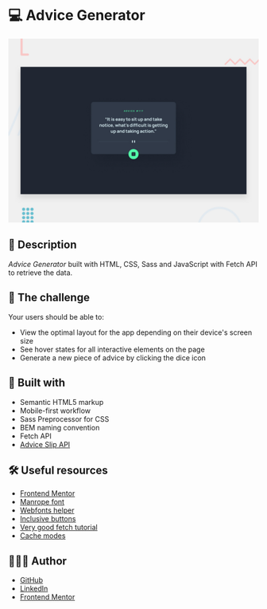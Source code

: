 # 💻 Advice Generator

![Design preview](./design/desktop-preview.jpg)

## 📖 Description

*Advice Generator* built with HTML, CSS, Sass and JavaScript with Fetch API to retrieve the data.

## 🎯 The challenge

Your users should be able to:

- View the optimal layout for the app depending on their device's screen size
- See hover states for all interactive elements on the page
- Generate a new piece of advice by clicking the dice icon

## 🧱 Built with

- Semantic HTML5 markup
- Mobile-first workflow
- Sass Preprocessor for CSS
- BEM naming convention
- Fetch API
- [Advice Slip API](https://api.adviceslip.com)

## 🛠️ Useful resources

- [Frontend Mentor](https://www.frontendmentor.io/)
- [Manrope font](https://fonts.google.com/specimen/Manrope)
- [Webfonts helper](https://gwfh.mranftl.com/fonts)
- [Inclusive buttons](https://css-tricks.com/making-disabled-buttons-more-inclusive/)
- [Very good fetch tutorial](https://www.youtube.com/watch?v=ubw2hdQIl4E)
- [Cache modes](https://stackoverflow.com/questions/29246444/fetch-how-do-you-make-a-non-cached-request)

## 🧑🏻‍💻 Author

- [GitHub](https://github.com/GracilianoOG)
- [LinkedIn](https://www.linkedin.com/in/gabrielgmbarros)
- [Frontend Mentor](https://www.frontendmentor.io/profile/GracilianoOG)